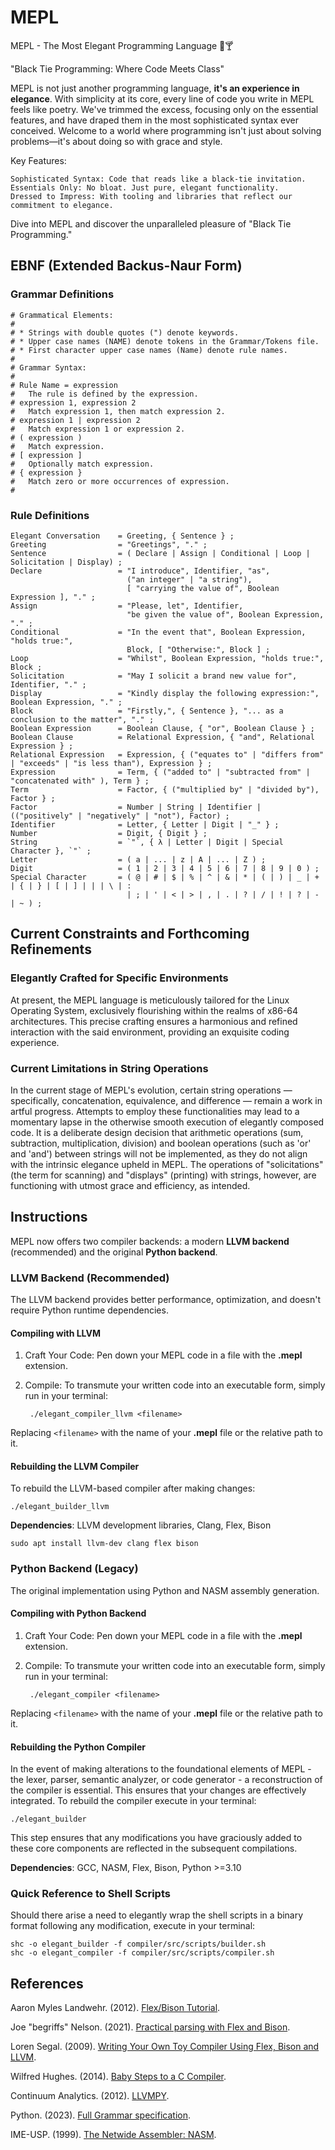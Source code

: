 # MEPL

MEPL - The Most Elegant Programming Language 🎩🍸

"Black Tie Programming: Where Code Meets Class"

MEPL is not just another programming language, **it's an experience in elegance**. With simplicity at its core, every line of code you write in MEPL feels like poetry. We've trimmed the excess, focusing only on the essential features, and have draped them in the most sophisticated syntax ever conceived. Welcome to a world where programming isn't just about solving problems—it's about doing so with grace and style.

Key Features:

    Sophisticated Syntax: Code that reads like a black-tie invitation.
    Essentials Only: No bloat. Just pure, elegant functionality.
    Dressed to Impress: With tooling and libraries that reflect our commitment to elegance.

Dive into MEPL and discover the unparalleled pleasure of "Black Tie Programming."

## EBNF (Extended Backus-Naur Form)

### Grammar Definitions

```
# Grammatical Elements:
#
# * Strings with double quotes (") denote keywords.
# * Upper case names (NAME) denote tokens in the Grammar/Tokens file.
# * First character upper case names (Name) denote rule names.
#
# Grammar Syntax:
#
# Rule Name = expression
#   The rule is defined by the expression. 
# expression 1, expression 2
#   Match expression 1, then match expression 2.
# expression 1 | expression 2
#   Match expression 1 or expression 2.
# ( expression )
#   Match expression.
# [ expression ]
#   Optionally match expression.
# { expression }
#   Match zero or more occurrences of expression.
#
```

### Rule Definitions

```
Elegant Conversation    = Greeting, { Sentence } ;
Greeting                = "Greetings", "." ; 
Sentence                = ( Declare | Assign | Conditional | Loop | Solicitation | Display) ;
Declare                 = "I introduce", Identifier, "as", 
                          ("an integer" | "a string"), 
                          [ "carrying the value of", Boolean Expression ], "." ;
Assign                  = "Please, let", Identifier, 
                          "be given the value of", Boolean Expression, "." ;
Conditional             = "In the event that", Boolean Expression, "holds true:", 
                          Block, [ "Otherwise:", Block ] ;
Loop                    = "Whilst", Boolean Expression, "holds true:", Block ;
Solicitation            = "May I solicit a brand new value for", Identifier, "." ;
Display                 = "Kindly display the following expression:", Boolean Expression, "." ;
Block                   = "Firstly,", { Sentence }, "... as a conclusion to the matter", "." ;
Boolean Expression      = Boolean Clause, { "or", Boolean Clause } ;
Boolean Clause          = Relational Expression, { "and", Relational Expression } ;
Relational Expression   = Expression, { ("equates to" | "differs from" | "exceeds" | "is less than"), Expression } ;
Expression              = Term, { ("added to" | "subtracted from" | "concatenated with" ), Term } ;
Term                    = Factor, { ("multiplied by" | "divided by"), Factor } ;
Factor                  = Number | String | Identifier | (("positively" | "negatively" | "not"), Factor) ;
Identifier              = Letter, { Letter | Digit | "_" } ;
Number                  = Digit, { Digit } ;
String                  = `"`, { λ | Letter | Digit | Special Character }, `"` ;
Letter                  = ( a | ... | z | A | ... | Z ) ;
Digit                   = ( 1 | 2 | 3 | 4 | 5 | 6 | 7 | 8 | 9 | 0 ) ;
Special Character       = ( @ | # | $ | % | ^ | & | * | ( | ) | _ | + | { | } | [ | ] | | | \ | : 
                          | ; | ' | < | > | , | . | ? | / | ! | ? | - | ~ ) ;
```

## Current Constraints and Forthcoming Refinements

### Elegantly Crafted for Specific Environments

At present, the MEPL language is meticulously tailored for the Linux Operating System, exclusively flourishing within the realms of x86-64 architectures. This precise crafting ensures a harmonious and refined interaction with the said environment, providing an exquisite coding experience.

### Current Limitations in String Operations

In the current stage of MEPL's evolution, certain string operations — specifically, concatenation, equivalence, and difference — remain a work in artful progress. Attempts to employ these functionalities may lead to a momentary lapse in the otherwise smooth execution of elegantly composed code. It is a deliberate design decision that arithmetic operations (sum, subtraction, multiplication, division) and boolean operations (such as 'or' and 'and') between strings will not be implemented, as they do not align with the intrinsic elegance upheld in MEPL. The operations of "solicitations" (the term for scanning) and "displays" (printing) with strings, however, are functioning with utmost grace and efficiency, as intended.

## Instructions

MEPL now offers two compiler backends: a modern **LLVM backend** (recommended) and the original **Python backend**.

### LLVM Backend (Recommended)

The LLVM backend provides better performance, optimization, and doesn't require Python runtime dependencies.

#### Compiling with LLVM

1. Craft Your Code: Pen down your MEPL code in a file with the **.mepl** extension.
2. Compile: To transmute your written code into an executable form, simply run in your terminal:

        ./elegant_compiler_llvm <filename>

Replacing `<filename>` with the name of your **.mepl** file or the relative path to it.

#### Rebuilding the LLVM Compiler

To rebuild the LLVM-based compiler after making changes:

    ./elegant_builder_llvm

**Dependencies**: LLVM development libraries, Clang, Flex, Bison

    sudo apt install llvm-dev clang flex bison

### Python Backend (Legacy)

The original implementation using Python and NASM assembly generation.

#### Compiling with Python Backend

1. Craft Your Code: Pen down your MEPL code in a file with the **.mepl** extension.
2. Compile: To transmute your written code into an executable form, simply run in your terminal:

        ./elegant_compiler <filename>

Replacing `<filename>` with the name of your **.mepl** file or the relative path to it.

#### Rebuilding the Python Compiler

In the event of making alterations to the foundational elements of MEPL - the lexer, parser, semantic analyzer, or code generator - a reconstruction of the compiler is essential. This ensures that your changes are effectively integrated. To rebuild the compiler execute in your terminal:

    ./elegant_builder

This step ensures that any modifications you have graciously added to these core components are reflected in the subsequent compilations.

**Dependencies**: GCC, NASM, Flex, Bison, Python >=3.10

### Quick Reference to Shell Scripts

Should there arise a need to elegantly wrap the shell scripts in a binary format following any modification, execute in your terminal:

    shc -o elegant_builder -f compiler/src/scripts/builder.sh 
    shc -o elegant_compiler -f compiler/src/scripts/compiler.sh

## References

Aaron Myles Landwehr. (2012). [Flex/Bison Tutorial](https://www.capsl.udel.edu/courses/cpeg421/2012/slides/Tutorial-Flex_Bison.pdf).

Joe "begriffs" Nelson. (2021). [Practical parsing with Flex and Bison](https://begriffs.com/posts/2021-11-28-practical-parsing.html). 

Loren Segal. (2009). [Writing Your Own Toy Compiler Using Flex, Bison and LLVM](https://gnuu.org/2009/09/18/writing-your-own-toy-compiler/). 

Wilfred Hughes. (2014). [Baby Steps to a C Compiler](https://www.wilfred.me.uk/blog/2014/08/27/baby-steps-to-a-c-compiler/).

Continuum Analytics. (2012). [LLVMPY](https://www.llvmpy.org/).

Python. (2023). [Full Grammar specification](https://docs.python.org/3/reference/grammar.html).

IME-USP. (1999). [The Netwide Assembler: NASM](https://www.ime.usp.br/~reverbel/mac211-99/asm/nasm_doc/nasmdoca.html).